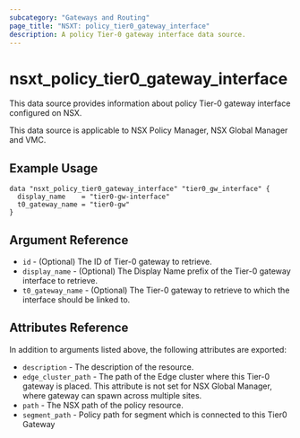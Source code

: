 ```yaml
---
subcategory: "Gateways and Routing"
page_title: "NSXT: policy_tier0_gateway_interface"
description: A policy Tier-0 gateway interface data source.
---
```


# nsxt_policy_tier0_gateway_interface

This data source provides information about policy Tier-0 gateway interface configured on NSX.

This data source is applicable to NSX Policy Manager, NSX Global Manager and VMC.

## Example Usage

```hcl
data "nsxt_policy_tier0_gateway_interface" "tier0_gw_interface" {
  display_name    = "tier0-gw-interface"
  t0_gateway_name = "tier0-gw"
}
```

## Argument Reference

* `id` - (Optional) The ID of Tier-0 gateway to retrieve.
* `display_name` - (Optional) The Display Name prefix of the Tier-0 gateway interface to retrieve.
* `t0_gateway_name` - (Optional) The Tier-0 gateway to retrieve to which the interface should be linked to.

## Attributes Reference

In addition to arguments listed above, the following attributes are exported:

* `description` - The description of the resource.
* `edge_cluster_path` - The path of the Edge cluster where this Tier-0 gateway is placed. This attribute is not set for NSX Global Manager, where gateway can spawn across multiple sites.
* `path` - The NSX path of the policy resource.
* `segment_path` - Policy path for segment which is connected to this Tier0 Gateway
